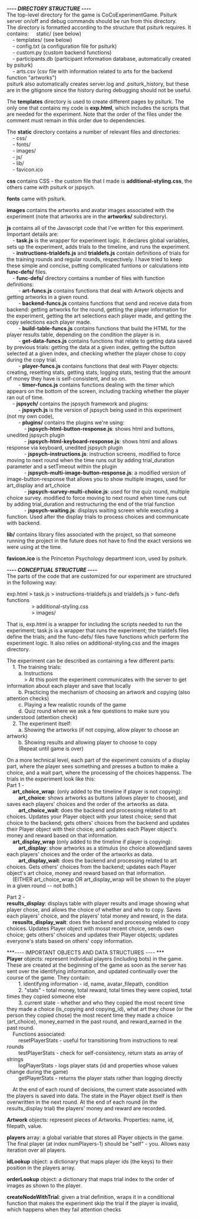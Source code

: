 ***---- DIRECTORY STRUCTURE ----***  
The top-level directory for the game is CoCoExperimentGame. Psiturk server on/off and debug commands should be run from this directory.   
The directory is formatted according to the structure that psiturk requires. It contains:
&nbsp;&nbsp;&nbsp;&nbsp;static/ (see below)  
&nbsp;&nbsp;&nbsp;&nbsp;- templates/ (see below)  
&nbsp;&nbsp;&nbsp;&nbsp;- config.txt (a configuration file for psiturk)  
&nbsp;&nbsp;&nbsp;&nbsp;- custom.py (custom backend functions)  
&nbsp;&nbsp;&nbsp;&nbsp;- participants.db (participant information database, automatically created by psiturk)  
&nbsp;&nbsp;&nbsp;&nbsp;- arts.csv (csv file with information related to arts for the backend function "artworks")  
psiturk also automatically creates server.log and .psiturk_history, but these are in the gitignore since the history during debugging should not be useful.   
  
The **templates** directory is used to create different pages by psiturk. The only one that contains my code is **exp.html**, which includes the scripts that are needed for the experiment. Note that the order of the files under the comment <!-- experiment logic script and files it references --> must remain in this order due to dependencies.   
  
The **static** directory contains a number of relevant files and directories:  
&nbsp;&nbsp;&nbsp;&nbsp;- css/  
&nbsp;&nbsp;&nbsp;&nbsp;- fonts/  
&nbsp;&nbsp;&nbsp;&nbsp;- images/  
&nbsp;&nbsp;&nbsp;&nbsp;- js/  
&nbsp;&nbsp;&nbsp;&nbsp;- lib/  
&nbsp;&nbsp;&nbsp;&nbsp;- favicon.ico   
  
**css** contains CSS - the custom file that I made is **additional-styling.css**, the others came with psiturk or jspsych.   
  
**fonts** came with psiturk.   
  
**images** contains the artworks and avatar images associated with the experiment (note that artworks are in the **artworks/** subdirectory).  
  
**js** contains all of the Javascript code that I've written for this experiment. Important details are:  
&nbsp;&nbsp;&nbsp;&nbsp;- **task.js** is the wrapper for experiment logic. It declares global variables, sets up the experiment, adds trials to the timeline, and runs the experiment.   
&nbsp;&nbsp;&nbsp;&nbsp;- **instructions-trialdefs.js** and **trialdefs.js** contain definitions of trials for the training rounds and regular rounds, respectively. I have tried to keep these simple and concise, putting complicated funtions or calculations into **func-defs/** files.   
&nbsp;&nbsp;&nbsp;&nbsp;- **func-defs/** directory contains a number of files with function definitions:  
&nbsp;&nbsp;&nbsp;&nbsp;&nbsp;&nbsp;&nbsp;&nbsp;- **art-funcs.js** contains functions that deal with Artwork objects and getting artworks in a given round.   
&nbsp;&nbsp;&nbsp;&nbsp;&nbsp;&nbsp;&nbsp;&nbsp;- **backend-funcs.js** contains functions that send and receive data from backend: getting artworks for the round, getting the player information for the experiment, getting the art selections each player made, and getting the copy selections each player made.   
&nbsp;&nbsp;&nbsp;&nbsp;&nbsp;&nbsp;&nbsp;&nbsp;- **build-table-funcs.js** contains functions that build the HTML for the player results table, depending on the condition the player is in.   
&nbsp;&nbsp;&nbsp;&nbsp;&nbsp;&nbsp;&nbsp;&nbsp;- **get-data-funcs.js** contains functions that relate to getting data saved by previous trials: getting the data at a given index, getting the button selected at a given index, and checking whether the player chose to copy during the copy trial.  
&nbsp;&nbsp;&nbsp;&nbsp;&nbsp;&nbsp;&nbsp;&nbsp;- **player-funcs.js** contains functions that deal with Player objects: creating, resetting stats, getting stats, logging stats, testing that the amount of money they have is self-consistent, and so on.  
&nbsp;&nbsp;&nbsp;&nbsp;&nbsp;&nbsp;&nbsp;&nbsp;- **timer-funcs.js** contains functions dealing with the timer which appears on the bottom of the screen, including tracking whether the player ran out of time.  
&nbsp;&nbsp;&nbsp;&nbsp;- **jspsych/** contains the jspsych framework and plugins:  
&nbsp;&nbsp;&nbsp;&nbsp;&nbsp;&nbsp;&nbsp;&nbsp;- **jspsych.js** is the version of jspsych being used in this experiment (not my own code),   
&nbsp;&nbsp;&nbsp;&nbsp;&nbsp;&nbsp;&nbsp;&nbsp;- **plugins/** contains the plugins we're using:  
&nbsp;&nbsp;&nbsp;&nbsp;&nbsp;&nbsp;&nbsp;&nbsp;&nbsp;&nbsp;&nbsp;&nbsp;- **jspsych-html-button-response.js**: shows html and buttons, unedited jspsych plugin  
&nbsp;&nbsp;&nbsp;&nbsp;&nbsp;&nbsp;&nbsp;&nbsp;&nbsp;&nbsp;&nbsp;&nbsp;- **jspsych-html-keyboard-response.js**: shows html and allows response via keyboard, unedited jspsych plugin  
&nbsp;&nbsp;&nbsp;&nbsp;&nbsp;&nbsp;&nbsp;&nbsp;&nbsp;&nbsp;&nbsp;&nbsp;- **jspsych-instructions.js**: instruction screens, modified to force moving to next round when the time runs out by adding trial_duration parameter and a setTimeout within the plugin  
&nbsp;&nbsp;&nbsp;&nbsp;&nbsp;&nbsp;&nbsp;&nbsp;&nbsp;&nbsp;&nbsp;&nbsp;- **jspsych-multi-image-button-response.js**: a modified version of image-button-response that allows you to show multiple images, used for art_display and art_choice  
&nbsp;&nbsp;&nbsp;&nbsp;&nbsp;&nbsp;&nbsp;&nbsp;&nbsp;&nbsp;&nbsp;&nbsp;- **jspsych-survey-multi-choice.js**: used for the quiz round, multiple choice survey. modified to force moving to next round when time runs out by adding trial_duration and restructuring the end of the trial function  
&nbsp;&nbsp;&nbsp;&nbsp;&nbsp;&nbsp;&nbsp;&nbsp;&nbsp;&nbsp;&nbsp;&nbsp;- **jspsych-waiting.js**: displays waiting screen while executing a function. Used after the display trials to process choices and communicate with backend.   
  
**lib/** contains library files associated with the project, so that someone running the project in the future does not have to find the exact versions we were using at the time.   
  
**favicon.ico** is the Princeton Psychology department icon, used by psiturk.   
  
***---- CONCEPTUAL STRUCTURE ----***  
The parts of the code that are customized for our experiment are structured in the following way:  
  
exp.html > task.js > instructions-trialdefs.js and trialdefs.js > func-defs functions  
&nbsp;&nbsp;&nbsp;&nbsp;&nbsp;&nbsp;&nbsp;&nbsp;&nbsp;&nbsp;&nbsp;&nbsp;&nbsp;&nbsp;&nbsp;&nbsp;   > additional-styling.css  
&nbsp;&nbsp;&nbsp;&nbsp;&nbsp;&nbsp;&nbsp;&nbsp;&nbsp;&nbsp;&nbsp;&nbsp;&nbsp;&nbsp;&nbsp;&nbsp;   > images/  
  
That is, exp.html is a wrapper for including the scripts needed to run the experiment; task.js is a wrapper that runs the experiment; the trialdefs files define the trials; and the func-defs/ files have functions which perform the experiment logic. It also relies on additional-styling.css and the images directory.   
  
The experiment can be described as containing a few different parts:  
&nbsp;&nbsp;&nbsp;&nbsp;1. The training trials:   
&nbsp;&nbsp;&nbsp;&nbsp;&nbsp;&nbsp;&nbsp;&nbsp;a. Instructions  
&nbsp;&nbsp;&nbsp;&nbsp;&nbsp;&nbsp;&nbsp;&nbsp;&nbsp;&nbsp;&nbsp;&nbsp;> At this point the experiment communicates with the server to get information about each player and save that locally  
&nbsp;&nbsp;&nbsp;&nbsp;&nbsp;&nbsp;&nbsp;&nbsp;b. Practicing the mechanism of choosing an artwork and copying (also attention checks)  
&nbsp;&nbsp;&nbsp;&nbsp;&nbsp;&nbsp;&nbsp;&nbsp;c. Playing a few realistic rounds of the game  
&nbsp;&nbsp;&nbsp;&nbsp;&nbsp;&nbsp;&nbsp;&nbsp;d. Quiz round where we ask a few questions to make sure you understood (attention check)  
&nbsp;&nbsp;&nbsp;&nbsp;2. The experiment itself:   
&nbsp;&nbsp;&nbsp;&nbsp;&nbsp;&nbsp;&nbsp;&nbsp;a. Showing the artworks (if not copying, allow player to choose an artwork)  
&nbsp;&nbsp;&nbsp;&nbsp;&nbsp;&nbsp;&nbsp;&nbsp;b. Showing results and allowing player to choose to copy  
&nbsp;&nbsp;&nbsp;&nbsp;&nbsp;&nbsp;&nbsp;&nbsp;(Repeat until game is over)  
  
On a more technical level, each part of the experiment consists of a display part, where the player sees something and presses a button to make a choice, and a wait part, where the processing of the choices happenss. The trials in the experiment look like this:  
Part 1 -  
&nbsp;&nbsp;&nbsp;&nbsp;**art_choice_wrap**: (only added to the timeline if player is not copying):   
&nbsp;&nbsp;&nbsp;&nbsp;&nbsp;&nbsp;&nbsp;&nbsp;**art_choice**: shows artworks as buttons (allows player to choose), and saves each players' choices and the order of the artworks as data.   
&nbsp;&nbsp;&nbsp;&nbsp;&nbsp;&nbsp;&nbsp;&nbsp;**art_choice_wait**: does the backend and processing related to art choices. Updates your Player object with your latest choice; send that choice to the backend; gets others' choices from the backend and updates their Player object with their choice; and updates each Player object's money and reward based on that information.   
&nbsp;&nbsp;&nbsp;&nbsp;**art_display_wrap** (only added to the timeline if player is copying):   
&nbsp;&nbsp;&nbsp;&nbsp;&nbsp;&nbsp;&nbsp;&nbsp;**art_display**: show artworks as a stimulus (no choice allowed)and saves each players' choices and the order of the artworks as data.   
&nbsp;&nbsp;&nbsp;&nbsp;&nbsp;&nbsp;&nbsp;&nbsp;**art_display_wait**: does the backend and processing related to art choices. Gets others' choices from the backend; updates each Player object's art choice, money and reward based on that information.   
&nbsp;&nbsp;&nbsp;&nbsp;(EITHER art_choice_wrap OR art_display_wrap will be shown to the player in a given round -- not both.)   
  
Part 2 -   
**results_display**: displays table with player results and image showing what player chose, and allows the choice of whether and who to copy. Saves each players' choice, and the players' total money and reward, in the data.   
&nbsp;&nbsp;&nbsp;&nbsp;**resuslts_display_wait**: does the backend and processing related to copy choices. Updates Player object with mosst recent choice, sends own choice; gets others' choices and updates their Player objects; updates everyone's stats based on others' copy information.   
  
***---- IMPORTANT OBJECTS AND DATA STRUCTURES ---- ***  
**Player** objects: represent individual players (including bots) in the game. These are created at the beginning of the game as soon as the server has sent over the identifying information, and updated continually over the course of the game. They contain:  
&nbsp;&nbsp;&nbsp;&nbsp;&nbsp;&nbsp;&nbsp;&nbsp;1. identifying information - id, name, avatar_filepath, condition  
&nbsp;&nbsp;&nbsp;&nbsp;&nbsp;&nbsp;&nbsp;&nbsp;2. "stats" - total money, total reward, total times they were copied, total times they copied someone else   
&nbsp;&nbsp;&nbsp;&nbsp;&nbsp;&nbsp;&nbsp;&nbsp;3. current state - whether and who they copied the most recent time they made a choice (is_copying and copying_id), what art they chose (or the person they copied chose) the most recent time they made a choice (art_choice), money_earned in the past round, and reward_earned in the past round.   
&nbsp;&nbsp;&nbsp;&nbsp;Functions associated:  
&nbsp;&nbsp;&nbsp;&nbsp;&nbsp;&nbsp;&nbsp;&nbsp;resetPlayerStats - useful for transitioning from instructions to real rounds   
&nbsp;&nbsp;&nbsp;&nbsp;&nbsp;&nbsp;&nbsp;&nbsp;testPlayerStats - check for self-consistency, return stats as array of strings  
&nbsp;&nbsp;&nbsp;&nbsp;&nbsp;&nbsp;&nbsp;&nbsp;logPlayerStats - logs player stats (id and properties whose values change during the game)  
&nbsp;&nbsp;&nbsp;&nbsp;&nbsp;&nbsp;&nbsp;&nbsp;getPlayerStats - returns the player stats rather than logging directly   
  
&nbsp;&nbsp;&nbsp;&nbsp;At the end of each round of decisions, the current state associated with the players is saved into data. The state in the Player object itself is then overwritten in the next round. At the end of each round (in the results_display trial) the players' money and reward are recorded.   
  
**Artwork** objects: represent pieces of Artworks. Properties: name, id, filepath, value.   
  
**players** array: a global variable that stores all Player objects in the game. The final player (at index numPlayers-1) should be "self" - you. Allows easy iteration over all players.   
  
**idLookup** object: a dictionary that maps player ids (the keys) to their position in the players array.   
  
**orderLookup** object: a dictionary that maps trial index to the order of images as shown to the player.   
  
**createNodeWithTrial**: given a trial definition, wraps it in a conditional function that makes the experiment skip the trial if the player is invalid, which happens when they fail attention checks